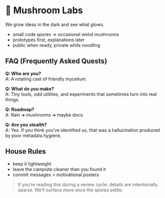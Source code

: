 # 🍄 Mushroom Labs

We grow ideas in the dark and see what glows.

- small code spores → occasional weird mushrooms  
- prototypes first, explanations later  
- public when ready, private while noodling

## FAQ (Frequently Asked Quests)

**Q: Who are you?**  
A: A rotating cast of friendly mycelium.

**Q: What do you make?**  
A: Tiny tools, odd utilities, and experiments that sometimes turn into real things.

**Q: Roadmap?**  
A: Rain ➜ mushrooms ➜ maybe docs.

**Q: Are you stealth?**  
A: Yes. If you think you’ve identified us, that was a hallucination produced by poor metadata hygiene.

## House Rules
- keep it lightweight  
- leave the campsite cleaner than you found it  
- commit messages > motivational posters

> If you’re reading this during a review cycle: details are intentionally sparse. We’ll surface more once the spores settle.
